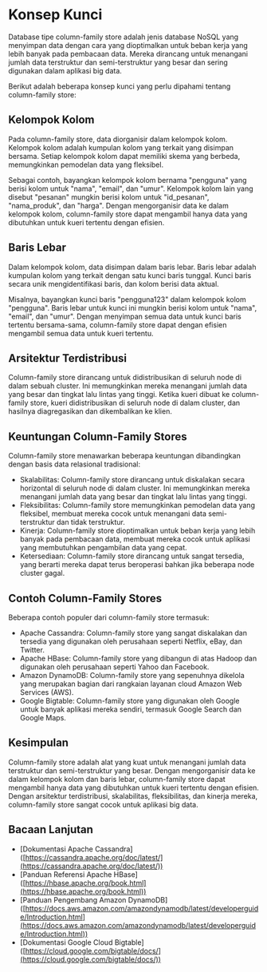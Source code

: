 # Konsep Kunci

Database tipe column-family store adalah jenis database NoSQL yang menyimpan data dengan cara yang dioptimalkan untuk beban kerja yang lebih banyak pada pembacaan data. Mereka dirancang untuk menangani jumlah data terstruktur dan semi-terstruktur yang besar dan sering digunakan dalam aplikasi big data.

Berikut adalah beberapa konsep kunci yang perlu dipahami tentang column-family store:

## **Kelompok Kolom**

Pada column-family store, data diorganisir dalam kelompok kolom. Kelompok kolom adalah kumpulan kolom yang terkait yang disimpan bersama. Setiap kelompok kolom dapat memiliki skema yang berbeda, memungkinkan pemodelan data yang fleksibel.

Sebagai contoh, bayangkan kelompok kolom bernama "pengguna" yang berisi kolom untuk "nama", "email", dan "umur". Kelompok kolom lain yang disebut "pesanan" mungkin berisi kolom untuk "id_pesanan", "nama_produk", dan "harga". Dengan mengorganisir data ke dalam kelompok kolom, column-family store dapat mengambil hanya data yang dibutuhkan untuk kueri tertentu dengan efisien.

## **Baris Lebar**

Dalam kelompok kolom, data disimpan dalam baris lebar. Baris lebar adalah kumpulan kolom yang terkait dengan satu kunci baris tunggal. Kunci baris secara unik mengidentifikasi baris, dan kolom berisi data aktual.

Misalnya, bayangkan kunci baris "pengguna123" dalam kelompok kolom "pengguna". Baris lebar untuk kunci ini mungkin berisi kolom untuk "nama", "email", dan "umur". Dengan menyimpan semua data untuk kunci baris tertentu bersama-sama, column-family store dapat dengan efisien mengambil semua data untuk kueri tertentu.

## **Arsitektur Terdistribusi**

Column-family store dirancang untuk didistribusikan di seluruh node di dalam sebuah cluster. Ini memungkinkan mereka menangani jumlah data yang besar dan tingkat lalu lintas yang tinggi. Ketika kueri dibuat ke column-family store, kueri didistribusikan di seluruh node di dalam cluster, dan hasilnya diagregasikan dan dikembalikan ke klien.

## **Keuntungan Column-Family Stores**

Column-family store menawarkan beberapa keuntungan dibandingkan dengan basis data relasional tradisional:

- Skalabilitas: Column-family store dirancang untuk diskalakan secara horizontal di seluruh node di dalam cluster. Ini memungkinkan mereka menangani jumlah data yang besar dan tingkat lalu lintas yang tinggi.
- Fleksibilitas: Column-family store memungkinkan pemodelan data yang fleksibel, membuat mereka cocok untuk menangani data semi-terstruktur dan tidak terstruktur.
- Kinerja: Column-family store dioptimalkan untuk beban kerja yang lebih banyak pada pembacaan data, membuat mereka cocok untuk aplikasi yang membutuhkan pengambilan data yang cepat.
- Ketersediaan: Column-family store dirancang untuk sangat tersedia, yang berarti mereka dapat terus beroperasi bahkan jika beberapa node cluster gagal.

## **Contoh Column-Family Stores**

Beberapa contoh populer dari column-family store termasuk:

- Apache Cassandra: Column-family store yang sangat diskalakan dan tersedia yang digunakan oleh perusahaan seperti Netflix, eBay, dan Twitter.
- Apache HBase: Column-family store yang dibangun di atas Hadoop dan digunakan oleh perusahaan seperti Yahoo dan Facebook.
- Amazon DynamoDB: Column-family store yang sepenuhnya dikelola yang merupakan bagian dari rangkaian layanan cloud Amazon Web Services (AWS).
- Google Bigtable: Column-family store yang digunakan oleh Google untuk banyak aplikasi mereka sendiri, termasuk Google Search dan Google Maps.

## **Kesimpulan**

Column-family store adalah alat yang kuat untuk menangani jumlah data terstruktur dan semi-terstruktur yang besar. Dengan mengorganisir data ke dalam kelompok kolom dan baris lebar, column-family store dapat mengambil hanya data yang dibutuhkan untuk kueri tertentu dengan efisien. Dengan arsitektur terdistribusi, skalabilitas, fleksibilitas, dan kinerja mereka, column-family store sangat cocok untuk aplikasi big data.

## **Bacaan Lanjutan**

- [Dokumentasi Apache Cassandra] ([https://cassandra.apache.org/doc/latest/](https://cassandra.apache.org/doc/latest/))
- [Panduan Referensi Apache HBase] ([https://hbase.apache.org/book.html](https://hbase.apache.org/book.html))
- [Panduan Pengembang Amazon DynamoDB] ([https://docs.aws.amazon.com/amazondynamodb/latest/developerguide/Introduction.html](https://docs.aws.amazon.com/amazondynamodb/latest/developerguide/Introduction.html))
- [Dokumentasi Google Cloud Bigtable] ([https://cloud.google.com/bigtable/docs/](https://cloud.google.com/bigtable/docs/))
